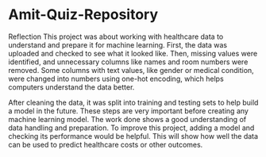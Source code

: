 # Amit-Quiz-Repository
Reflection
This project was about working with healthcare data to understand and prepare it for machine learning. First, the data was uploaded and checked to see what it looked like. Then, missing values were identified, and unnecessary columns like names and room numbers were removed. Some columns with text values, like gender or medical condition, were changed into numbers using one-hot encoding, which helps computers understand the data better.

After cleaning the data, it was split into training and testing sets to help build a model in the future. These steps are very important before creating any machine learning model. The work done shows a good understanding of data handling and preparation. To improve this project, adding a model and checking its performance would be helpful. This will show how well the data can be used to predict healthcare costs or other outcomes.









